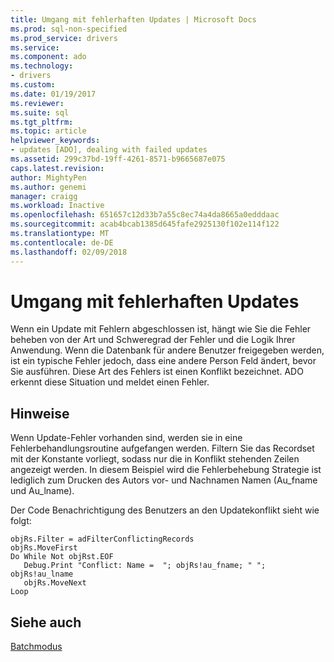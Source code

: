 ```yaml
---
title: Umgang mit fehlerhaften Updates | Microsoft Docs
ms.prod: sql-non-specified
ms.prod_service: drivers
ms.service: 
ms.component: ado
ms.technology:
- drivers
ms.custom: 
ms.date: 01/19/2017
ms.reviewer: 
ms.suite: sql
ms.tgt_pltfrm: 
ms.topic: article
helpviewer_keywords:
- updates [ADO], dealing with failed updates
ms.assetid: 299c37bd-19ff-4261-8571-b9665687e075
caps.latest.revision: 
author: MightyPen
ms.author: genemi
manager: craigg
ms.workload: Inactive
ms.openlocfilehash: 651657c12d33b7a55c8ec74a4da8665a0edddaac
ms.sourcegitcommit: acab4bcab1385d645fafe2925130f102e114f122
ms.translationtype: MT
ms.contentlocale: de-DE
ms.lasthandoff: 02/09/2018
---
```

# <a name="dealing-with-failed-updates"></a>Umgang mit fehlerhaften Updates
Wenn ein Update mit Fehlern abgeschlossen ist, hängt wie Sie die Fehler beheben von der Art und Schweregrad der Fehler und die Logik Ihrer Anwendung. Wenn die Datenbank für andere Benutzer freigegeben werden, ist ein typische Fehler jedoch, dass eine andere Person Feld ändert, bevor Sie ausführen. Diese Art des Fehlers ist einen Konflikt bezeichnet. ADO erkennt diese Situation und meldet einen Fehler.  
  
## <a name="remarks"></a>Hinweise  
 Wenn Update-Fehler vorhanden sind, werden sie in eine Fehlerbehandlungsroutine aufgefangen werden. Filtern Sie das Recordset mit der Konstante vorliegt, sodass nur die in Konflikt stehenden Zeilen angezeigt werden. In diesem Beispiel wird die Fehlerbehebung Strategie ist lediglich zum Drucken des Autors vor- und Nachnamen Namen (Au_fname und Au_lname).  
  
 Der Code Benachrichtigung des Benutzers an den Updatekonflikt sieht wie folgt:  
  
```  
objRs.Filter = adFilterConflictingRecords  
objRs.MoveFirst  
Do While Not objRst.EOF  
   Debug.Print "Conflict: Name =  "; objRs!au_fname; " "; objRs!au_lname  
   objRs.MoveNext  
Loop  
```  
  
## <a name="see-also"></a>Siehe auch  
 [Batchmodus](../../../ado/guide/data/batch-mode.md)
